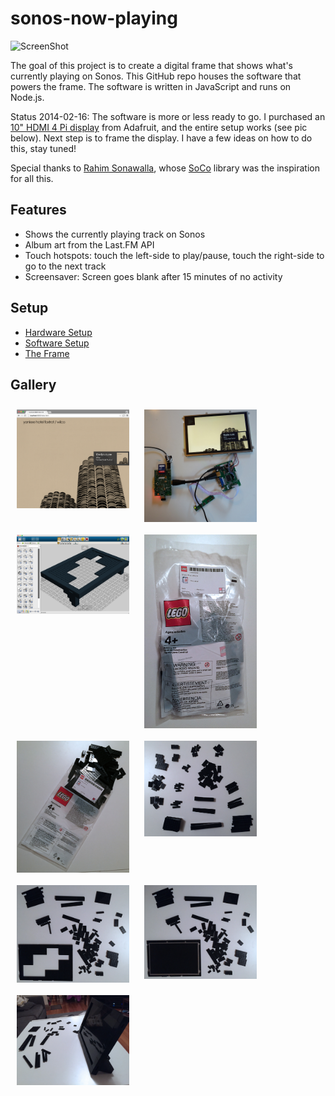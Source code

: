 sonos-now-playing
========================

![ScreenShot](https://raw.github.com/monsur/sonos-now-playing-nodejs/master/docs/images/screenshot.png)

The goal of this project is to create a digital frame that
shows what's currently playing on Sonos. This GitHub repo
houses the software that powers the frame. The software is
written in JavaScript and runs on Node.js.

Status 2014-02-16: The software is more or less ready to go.
I purchased an [10" HDMI 4 Pi display](https://www.adafruit.com/products/2109) from Adafruit, and the entire setup works (see pic below). Next step is to frame the display. I have a few ideas on how to do this, stay tuned!

Special thanks to [Rahim Sonawalla](http://www.hirahim.com/), whose [SoCo](http://python-soco.com/) library was the inspiration for all this.

## Features
  * Shows the currently playing track on Sonos
  * Album art from the Last.FM API
  * Touch hotspots: touch the left-side to play/pause, touch the right-side to go to the next track
  * Screensaver: Screen goes blank after 15 minutes of no activity

## Setup

  * [Hardware Setup](https://github.com/monsur/sonos-now-playing/wiki/Hardware-Setup)
  * [Software Setup](https://github.com/monsur/sonos-now-playing/wiki/Software-Setup)
  * [The Frame](https://github.com/monsur/sonos-now-playing/wiki/The-Frame)

## Gallery

<img src="https://raw.githubusercontent.com/monsur/sonos-now-playing/master/docs/images/screenshot2.png" hspace="10" vspace="10" align="top" width="180">
<img src="https://raw.githubusercontent.com/monsur/sonos-now-playing/master/docs/images/screenshot3.jpg" hspace="10" vspace="10" align="top" width="180">
<img src="https://raw.githubusercontent.com/monsur/sonos-now-playing/master/docs/images/SonosFrame-LegoDesigner.png" vspace="10" hspace="10" align="top" width="180">
<img src="https://raw.githubusercontent.com/monsur/sonos-now-playing/master/docs/images/building1.jpg" hspace="10" vspace="10" align="top" width="180">
<img src="https://raw.githubusercontent.com/monsur/sonos-now-playing/master/docs/images/building3.jpg" hspace="10" vspace="10" align="top" width="180">
<img src="https://raw.githubusercontent.com/monsur/sonos-now-playing/master/docs/images/building5.jpg" hspace="10" vspace="10" align="top" width="180">
<img src="https://raw.githubusercontent.com/monsur/sonos-now-playing/master/docs/images/building6.jpg" hspace="10" vspace="10" align="top" width="180">
<img src="https://raw.githubusercontent.com/monsur/sonos-now-playing/master/docs/images/building7.jpg" hspace="10" vspace="10" align="top" width="180">
<img src="https://raw.githubusercontent.com/monsur/sonos-now-playing/master/docs/images/building9.jpg" hspace="10" vspace="10" align="top" width="180">
